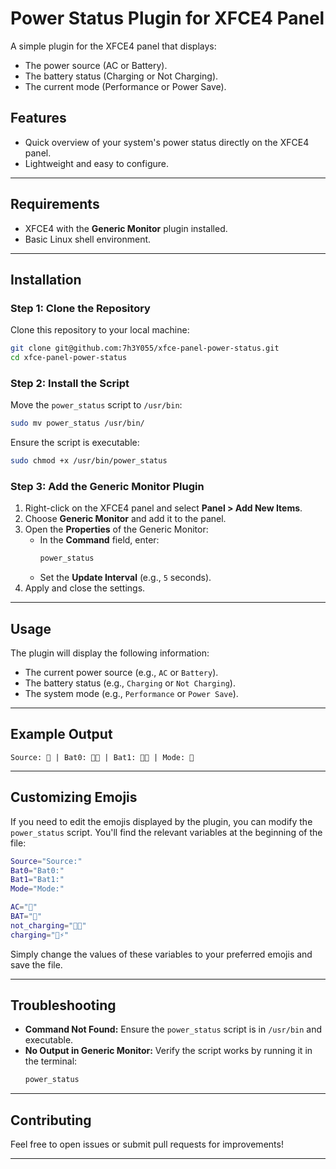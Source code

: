 # Power Status Plugin for XFCE4 Panel

A simple plugin for the XFCE4 panel that displays:
- The power source (AC or Battery).
- The battery status (Charging or Not Charging).
- The current mode (Performance or Power Save).

## Features
- Quick overview of your system's power status directly on the XFCE4 panel.
- Lightweight and easy to configure.

---

## Requirements
- XFCE4 with the **Generic Monitor** plugin installed.
- Basic Linux shell environment.

---

## Installation

### Step 1: Clone the Repository
Clone this repository to your local machine:
```bash
git clone git@github.com:7h3Y055/xfce-panel-power-status.git
cd xfce-panel-power-status
```

### Step 2: Install the Script
Move the `power_status` script to `/usr/bin`:
```bash
sudo mv power_status /usr/bin/
```
Ensure the script is executable:
```bash
sudo chmod +x /usr/bin/power_status
```

### Step 3: Add the Generic Monitor Plugin
1. Right-click on the XFCE4 panel and select **Panel > Add New Items**.
2. Choose **Generic Monitor** and add it to the panel.
3. Open the **Properties** of the Generic Monitor:
   - In the **Command** field, enter:
     ```bash
     power_status
     ```
   - Set the **Update Interval** (e.g., `5` seconds).
4. Apply and close the settings.

---

## Usage
The plugin will display the following information:
- The current power source (e.g., `AC` or `Battery`).
- The battery status (e.g., `Charging` or `Not Charging`).
- The system mode (e.g., `Performance` or `Power Save`).

---

## Example Output
```
Source: 🔌 | Bat0: 🔋❌ | Bat1: 🔋❌ | Mode: 🌱

```
---

## Customizing Emojis
If you need to edit the emojis displayed by the plugin, you can modify the `power_status` script. You'll find the relevant variables at the beginning of the file:

```bash
Source="Source:"
Bat0="Bat0:"
Bat1="Bat1:"
Mode="Mode:"

AC="🔌"
BAT="🔋"
not_charging="🔋❌"
charging="🔋⚡"
```

Simply change the values of these variables to your preferred emojis and save the file.

---

## Troubleshooting
- **Command Not Found:** Ensure the `power_status` script is in `/usr/bin` and executable.
- **No Output in Generic Monitor:** Verify the script works by running it in the terminal:
  ```bash
  power_status
  ```

---

## Contributing
Feel free to open issues or submit pull requests for improvements!

---
